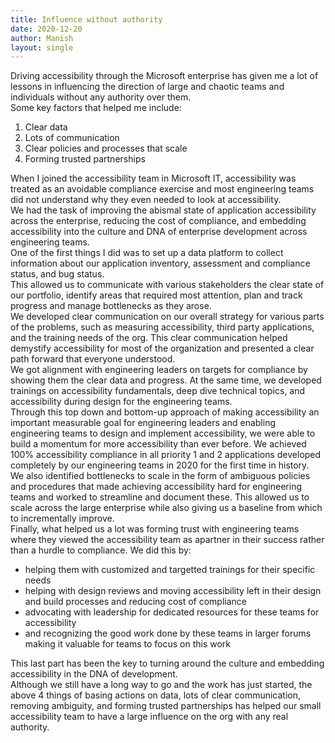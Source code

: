 ```yaml
---
title: Influence without authority
date: 2020-12-20
author: Manish
layout: single
---
```

Driving accessibility through the Microsoft enterprise has given me a lot of lessons in influencing the direction of large and chaotic teams and individuals without any authority over them.  
Some key factors that helped me include:  
1. Clear data
2. Lots of communication 
3. Clear policies and processes that scale
4. Forming trusted partnerships

When I joined the accessibility team in Microsoft IT, accessibility was treated as an avoidable compliance exercise and most engineering teams did not understand why they even needed to look at accessibility.  
We had the task of improving the abismal state of application accessibility across the enterprise, reducing the cost of compliance, and embedding accessibility into the culture and DNA of enterprise development across engineering teams.  
One of the first things I did was to set up a data platform to collect information about our application inventory, assessment and compliance status, and bug status.  
This allowed us to communicate with various stakeholders the clear state of our portfolio, identify areas that required most attention, plan and track progress and manage bottlenecks as they arose.  
We developed clear communication on our overall strategy for various parts of the problems,  such as measuring accessibility, third party applications, and the training needs of the org. This clear communication helped demystify accessibility for most of the organization and presented a clear path forward that everyone understood.  
We got  alignment with engineering leaders on targets for compliance by showing them the clear data and progress. At the same time, we developed trainings on accessibility fundamentals, deep dive technical topics, and accessibility during design for the engineering teams.  
Through this top down and bottom-up approach of making accessibility an important measurable goal for engineering leaders and enabling engineering teams to design and implement accessibility, we were able to build a momentum for more accessibility than ever before. We achieved 100% accessibility compliance in all priority 1 and 2 applications developed completely by our engineering teams in 2020 for the first time in history.  
We also identified bottlenecks to scale in the form of ambiguous policies and procedures that made achieving accessibility hard for engineering teams and worked to streamline and document these. This allowed us to scale across the large enterprise while also giving us a baseline from which to incrementally improve.  
Finally, what helped us a lot was forming trust with engineering teams where they viewed the accessibility team as apartner in their success rather than a hurdle to compliance. We did this by:  
* helping them with customized and targetted trainings for their specific needs
* helping with design reviews and moving accessibility left in their design and build processes and reducing cost of compliance
* advocating with leadership for dedicated resources for these teams for accessibility
* and recognizing the good work done by these teams in larger forums making it valuable for teams to focus on this work

This last part has been the key to turning around the culture and embedding accessibility in the DNA of development.   
Although we still have a long way to go and the work has just started, the above 4 things of basing actions on data, lots of clear communication, removing ambiguity, and forming trusted partnerships has helped our small accessibility team to have a large influence on the org with any real authority. 